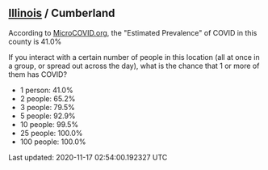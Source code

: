 
## [Illinois](/united-states/illinois) / Cumberland

According to [MicroCOVID.org](http://microcovid.org),
the "Estimated Prevalence" of COVID in this county is 41.0%

If you interact with a certain number of people in this location
(all at once in a group, or spread out across the day), what is the chance that
1 or more of them has COVID?

- 1 person: 41.0%
- 2 people: 65.2%
- 3 people: 79.5%
- 5 people: 92.9%
- 10 people: 99.5%
- 25 people: 100.0%
- 100 people: 100.0%

Last updated: 2020-11-17 02:54:00.192327 UTC
